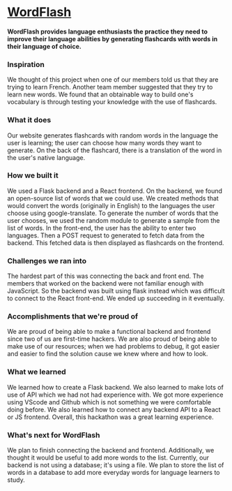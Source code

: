 # [WordFlash](https://devpost.com/software/wordflash)
**WordFlash provides language enthusiasts the practice they need to improve their language abilities by generating flashcards with words in their language of choice.**

### Inspiration
We thought of this project when one of our members told us that they are trying to learn French. Another team member suggested that they try to learn new words. We found that an obtainable way to build one's vocabulary is through testing your knowledge with the use of flashcards.

### What it does
Our website generates flashcards with random words in the language the user is learning; the user can choose how many words they want to generate. On the back of the flashcard, there is a translation of the word in the user's native language.

### How we built it
We used a Flask backend and a React frontend. On the backend, we found an open-source list of words that we could use. We created methods that would convert the words (originally in English) to the languages the user choose using google-translate. To generate the number of words that the user chooses, we used the random module to generate a sample from the list of words. In the front-end, the user has the ability to enter two languages. Then a POST request to generated to fetch data from the backend. This fetched data is then displayed as flashcards on the frontend.

### Challenges we ran into
The hardest part of this was connecting the back and front end. The members that worked on the backend were not familiar enough with JavaScript. So the backend was built using flask instead which was difficult to connect to the React front-end. We ended up succeeding in it eventually.

### Accomplishments that we're proud of
We are proud of being able to make a functional backend and frontend since two of us are first-time hackers. We are also proud of being able to make use of our resources; when we had problems to debug, it got easier and easier to find the solution cause we knew where and how to look.

### What we learned
We learned how to create a Flask backend. We also learned to make lots of use of API which we had not had experience with. We got more experience using VScode and Github which is not something we were comfortable doing before. We also learned how to connect any backend API to a React or JS frontend. Overall, this hackathon was a great learning experience.

### What's next for WordFlash
We plan to finish connecting the backend and frontend. Additionally, we thought it would be useful to add more words to the list. Currently, our backend is not using a database; it's using a file. We plan to store the list of words in a database to add more everyday words for language learners to study.
